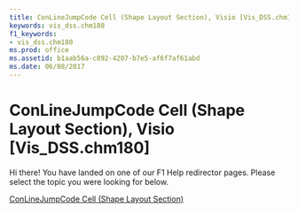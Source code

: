 ```yaml
---
title: ConLineJumpCode Cell (Shape Layout Section), Visio [Vis_DSS.chm180]
keywords: vis_dss.chm180
f1_keywords:
- vis_dss.chm180
ms.prod: office
ms.assetid: b1aab56a-c892-4207-b7e5-af6f7af61abd
ms.date: 06/08/2017
---
```



# ConLineJumpCode Cell (Shape Layout Section), Visio [Vis_DSS.chm180]

Hi there! You have landed on one of our F1 Help redirector pages. Please select the topic you were looking for below.

[ConLineJumpCode Cell (Shape Layout Section)](http://msdn.microsoft.com/library/af85588e-8e83-5168-7a8c-d7e8b4af5c27%28Office.15%29.aspx)

